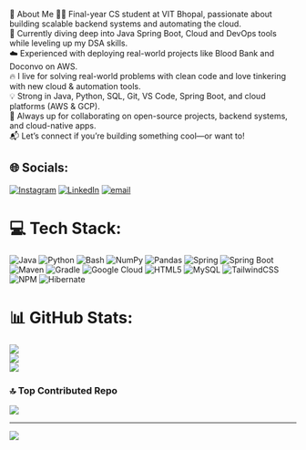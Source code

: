 💫 About Me
👨‍💻 Final-year CS student at VIT Bhopal, passionate about building scalable backend systems and automating the cloud.
<br>🚀 Currently diving deep into Java Spring Boot, Cloud and DevOps tools while leveling up my DSA skills.
<br>☁️ Experienced with deploying real-world projects like Blood Bank and Doconvo on AWS.
<br>🔥 I live for solving real-world problems with clean code and love tinkering with new cloud & automation tools.
<br>💡 Strong in Java, Python, SQL, Git, VS Code, Spring Boot, and cloud platforms (AWS & GCP).
<br>🤝 Always up for collaborating on open-source projects, backend systems, and cloud-native apps.
<br>📬 Let’s connect if you’re building something cool—or want to!

## 🌐 Socials:
[![Instagram](https://img.shields.io/badge/Instagram-%23E4405F.svg?logo=Instagram&logoColor=white)](https://instagram.com/akshat_b_04) [![LinkedIn](https://img.shields.io/badge/LinkedIn-%230077B5.svg?logo=linkedin&logoColor=white)](https://linkedin.com/in/https://www.linkedin.com/in/akshatbarve/) [![email](https://img.shields.io/badge/Email-D14836?logo=gmail&logoColor=white)](mailto:barveakshat091@gmail.com) 

# 💻 Tech Stack:
![Java](https://img.shields.io/badge/java-%23ED8B00.svg?style=for-the-badge&logo=openjdk&logoColor=white) 
![Python](https://img.shields.io/badge/python-3670A0?style=for-the-badge&logo=python&logoColor=ffdd54) 
![Bash](https://img.shields.io/badge/bash-%23121011.svg?style=for-the-badge&logo=gnubash&logoColor=white) 
![NumPy](https://img.shields.io/badge/numpy-%23013243.svg?style=for-the-badge&logo=numpy&logoColor=white) 
![Pandas](https://img.shields.io/badge/pandas-%23150458.svg?style=for-the-badge&logo=pandas&logoColor=white) 
![Spring](https://img.shields.io/badge/spring-%236DB33F.svg?style=for-the-badge&logo=spring&logoColor=white) 
![Spring Boot](https://img.shields.io/badge/springboot-%236DB33F.svg?style=for-the-badge&logo=springboot&logoColor=white) 
![Maven](https://img.shields.io/badge/maven-%23C71A36.svg?style=for-the-badge&logo=apachemaven&logoColor=white) 
![Gradle](https://img.shields.io/badge/gradle-%2302303A.svg?style=for-the-badge&logo=gradle&logoColor=white) 
![Google Cloud](https://img.shields.io/badge/GoogleCloud-%234285F4.svg?style=for-the-badge&logo=google-cloud&logoColor=white) 
![HTML5](https://img.shields.io/badge/html5-%23E34F26.svg?style=for-the-badge&logo=html5&logoColor=white) 
![MySQL](https://img.shields.io/badge/mysql-4479A1.svg?style=for-the-badge&logo=mysql&logoColor=white) 
![TailwindCSS](https://img.shields.io/badge/tailwindcss-%2338B2AC.svg?style=for-the-badge&logo=tailwind-css&logoColor=white) 
![NPM](https://img.shields.io/badge/NPM-%23CB3837.svg?style=for-the-badge&logo=npm&logoColor=white) 
![Hibernate](https://img.shields.io/badge/Hibernate-59666C?style=for-the-badge&logo=Hibernate&logoColor=white)

# 📊 GitHub Stats:
![](https://github-readme-stats.vercel.app/api?username=barveakshat&theme=vue-dark&hide_border=false&include_all_commits=false&count_private=false)<br/>
![](https://github-readme-streak-stats.herokuapp.com/?user=barveakshat&theme=vue-dark&hide_border=false)<br/>
![](https://github-readme-stats.vercel.app/api/top-langs/?username=barveakshat&theme=vue-dark&hide_border=false&include_all_commits=false&count_private=false&layout=compact)


### 🔝 Top Contributed Repo
![](https://github-contributor-stats.vercel.app/api?username=barveakshat&limit=5&theme=dark&combine_all_yearly_contributions=true)

---
[![](https://visitcount.itsvg.in/api?id=barveakshat&icon=0&color=0)](https://visitcount.itsvg.in)

<!-- Proudly created with GPRM ( https://gprm.itsvg.in ) -->
